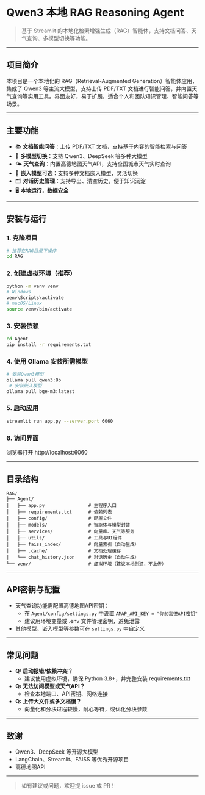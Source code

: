 # Qwen3 本地 RAG Reasoning Agent

> 基于 Streamlit 的本地化检索增强生成（RAG）智能体，支持文档问答、天气查询、多模型切换等功能。

---

## 项目简介

本项目是一个本地化的 RAG（Retrieval-Augmented Generation）智能体应用，集成了 Qwen3 等主流大模型，支持上传 PDF/TXT 文档进行智能问答，并内置天气查询等实用工具。界面友好，易于扩展，适合个人和团队知识管理、智能问答等场景。

---

## 主要功能
- 📚 **文档智能问答**：上传 PDF/TXT 文档，支持基于内容的智能检索与问答
- 🤖 **多模型切换**：支持 Qwen3、DeepSeek 等多种大模型
- 🌤️ **天气查询**：内置高德地图天气API，支持全国城市天气实时查询
- 🧩 **嵌入模型可选**：支持多种文档嵌入模型，灵活切换
- 🗂️ **对话历史管理**：支持导出、清空历史，便于知识沉淀
- 🖥️ **本地运行，数据安全**

---

## 安装与运行

### 1. 克隆项目
```bash
# 推荐在RAG目录下操作
cd RAG
```

### 2. 创建虚拟环境（推荐）
```bash
python -m venv venv
# Windows
venv\Scripts\activate
# macOS/Linux
source venv/bin/activate
```

### 3. 安装依赖
```bash
cd Agent
pip install -r requirements.txt
```

### 4. 使用 Ollama 安装所需模型
```bash
# 安装Qwen3模型
ollama pull qwen3:8b
 # 安装嵌⼊模型
ollama pull bge-m3:latest
```

### 5. 启动应用
```bash
streamlit run app.py --server.port 6060
```

### 6. 访问界面
浏览器打开 http://localhost:6060

---

## 目录结构
```
RAG/
├── Agent/
│   ├── app.py                # 主程序入口
│   ├── requirements.txt      # 依赖列表
│   ├── config/               # 配置文件
│   ├── models/               # 智能体与模型封装
│   ├── services/             # 向量库、天气等服务
│   ├── utils/                # 工具与UI组件
│   ├── faiss_index/          # 向量索引（自动生成）
│   ├── .cache/               # 文档处理缓存
│   └── chat_history.json     # 对话历史（自动生成）
└── venv/                     # 虚拟环境（建议本地创建，不上传）
```

---

## API密钥与配置
- 天气查询功能需配置高德地图API密钥：
  - 在 `Agent/config/settings.py` 中设置 `AMAP_API_KEY = "你的高德API密钥"`
  - 建议用环境变量或 .env 文件管理密钥，避免泄露
- 其他模型、嵌入模型等参数可在 `settings.py` 中自定义

---

## 常见问题
- **Q: 启动报错/依赖冲突？**
  - 建议使用虚拟环境，确保 Python 3.8+，并完整安装 requirements.txt
- **Q: 无法访问模型或天气API？**
  - 检查本地端口、API密钥、网络连接
- **Q: 上传大文件或多文档慢？**
  - 向量化和分块过程较慢，耐心等待，或优化分块参数

---

## 致谢
- Qwen3、DeepSeek 等开源大模型
- LangChain、Streamlit、FAISS 等优秀开源项目
- 高德地图API

---

> 如有建议或问题，欢迎提 issue 或 PR！ 